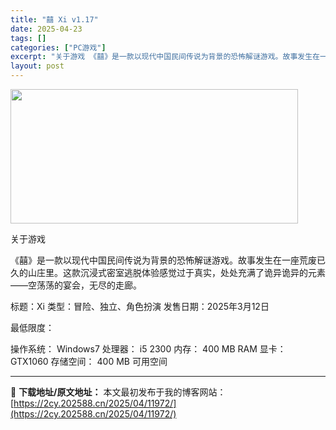 ```yaml
---
title: "囍 Xi v1.17"
date: 2025-04-23
tags: []
categories: ["PC游戏"]
excerpt: "关于游戏 《囍》是一款以现代中国民间传说为背景的恐怖解谜游戏。故事发生在一座荒废已久的山庄里。这款沉浸式密室逃脱体验感觉过于真实，处处充满了诡异诡异的元素——空荡荡的宴会，无尽的走廊。 标题：Xi 类型：冒险、独立、角色扮演 发售日期：2025年3月12日 最低限度： 操作系统： Windows7 &hellip;"
layout: post
---
```


<img class="aligncenter size-full wp-image-11980" src="https://2cy.202588.cn/wp-content/uploads/2025/04/2025042312200933.webp" alt="" width="460" height="215" />

关于游戏

《囍》是一款以现代中国民间传说为背景的恐怖解谜游戏。故事发生在一座荒废已久的山庄里。这款沉浸式密室逃脱体验感觉过于真实，处处充满了诡异诡异的元素——空荡荡的宴会，无尽的走廊。

标题：Xi
类型：冒险、独立、角色扮演
发售日期：2025年3月12日

最低限度：

操作系统： Windows7
处理器： i5 2300
内存： 400 MB RAM
显卡： GTX1060
存储空间： 400 MB 可用空间

---
📖 **下载地址/原文地址：** 本文最初发布于我的博客网站：[https://2cy.202588.cn/2025/04/11972/](https://2cy.202588.cn/2025/04/11972/)
